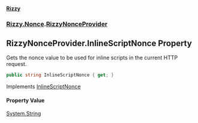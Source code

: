 #### [Rizzy](index 'index')
### [Rizzy.Nonce](Rizzy.Nonce 'Rizzy.Nonce').[RizzyNonceProvider](Rizzy.Nonce.RizzyNonceProvider 'Rizzy.Nonce.RizzyNonceProvider')

## RizzyNonceProvider.InlineScriptNonce Property

Gets the nonce value to be used for inline scripts in the current HTTP request.

```csharp
public string InlineScriptNonce { get; }
```

Implements [InlineScriptNonce](Rizzy.Nonce.IRizzyNonceProvider.InlineScriptNonce 'Rizzy.Nonce.IRizzyNonceProvider.InlineScriptNonce')

#### Property Value
[System.String](https://docs.microsoft.com/en-us/dotnet/api/System.String 'System.String')